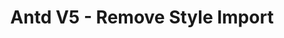 ---
created-on: 2023-12-22T11:32:17.741Z
f_long-description: >-
  ## Description
  

  Comment out the style file import from antd (in js file).
  

  
  ### Before
  
  ```TypeScript
  
  import 'antd/es/auto-complete/style';
  import 'antd/lib/button/style/index.less';
  import 'antd/dist/antd.compact.min.css';
  
  
  ```
  
  ### After
  
  ```TypeScript
  
  // import 'antd/es/auto-complete/style';
  // import 'antd/lib/button/style/index.less';
  // import 'antd/dist/antd.compact.min.css';
  
  ```
f_github-link: https://github.com/intuita-inc/codemod-registry/tree/main/codemods/antd/5/remove-style-import
f_vs-code-link: vscode://intuita.intuita-vscode-extension/showCodemod?chd=ovpw9tnJRJOsXRJSawZ4ycQhWGQ
f_cli-command: intuita antd/5/remove-style-import
f_framework: cms/framework/antd.md
f_applicability-criteria: Ant Design >= 5.0.0
f_verified-codemod: true
f_author: cms/authors/intuita.md
layout: "[automations].html"
slug: antd-5-remove-style-import
title: Antd V5 - Remove Style Import
f_slug-name: antd-5-remove-style-import
f_codemod-engine: cms/codemod-engines/jscodeshift.md
f_change-mode-2: Assistive
f_estimated-time-saving: Up to 1 minutes/occurrence
tags: automations
updated-on: 2023-12-22T11:32:17.741Z
published-on: 2023-12-22T11:32:17.741Z
seo:
  title: Antd V5 - Remove Style Import | Intuita Automations
  og:title: Antd V5 - Remove Style Import | Intuita Automations
  twitter:title: Antd V5 - Remove Style Import | Intuita Automations
  description: Comment out the style file import from antd (in js file).
  twitter:card: Comment out the style file import from antd (in js file).
---